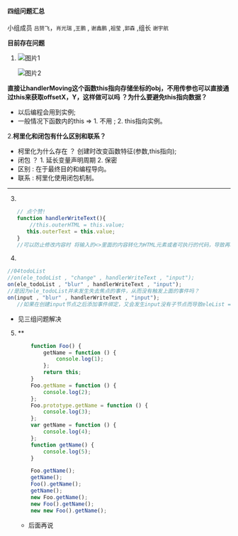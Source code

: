 #### 四组问题汇总 

小组成员 `吕赟飞`，`肖光瑞` ,`王鹏` , `谢鑫鹏` ,`祖莹` ,`郭森` ,组长 `谢宇航`

**目前存在问题**



1. ![图片1](<https://www.xyhthink.com/img/1.png>)

   ![图片2](<https://www.xyhthink.com/img/2.png>)

**直接让handlerMoving这个函数this指向存储坐标的obj，不用传参也可以直接通过this来获取offsetX，Y，这样做可以吗 ？为什么要避免this指向数据？**

- 以后编程会用到实例;
- 一般情况下函数内的this => 1. 不用 ; 2. this指向实例。

2.**柯里化和闭包有什么区别和联系？**

- 柯里化为什么存在 ？ 创建时改变函数特征(参数,this指向);
- 闭包            ？ 1. 延长变量声明周期 2. 保密
- 区别 : 在于最终目的和编程导向。
- 联系 : 柯里化使用闭包机制。



************

3. 

```javascript
   // 点个赞! 
   function handlerWriteText(){
       //this.outerHTML = this.value;
      this.outerText = this.value;
   }
   //可以防止修改内容时 将输入的<>里面的内容转化为HTML元素或者可执行的代码，导致再次点击无法修改或者页面崩溃的BUG。
```

4. 

```javascript
//04todoList
//on(ele_todoList , "change" , handlerWriteText , "input");
on(ele_todoList , "blur" , handlerWriteText , "input");
//是因为ele_todoList并未发生失去焦点的事件，从而没有触发上面的事件吗？
on(input , "blur" , handlerWriteText , "input");
   //如果在创建input节点之后添加事件绑定，又会发生input没有子节点而导致eleList = this.querySelectorAll(selector);为空的现象从而无法触发handlerClick函数，所以如果只使用blur，就要修改事件委托函数或者直接对input写addEventListener函数，哪种比较可取？

```

* 见三组问题解决

5. **

   ```javascript
       function Foo() {
           getName = function () {
               console.log(1);
           };
           return this;
       }
       Foo.getName = function () {
           console.log(2);
       };
       Foo.prototype.getName = function () {
           console.log(3);
       };
       var getName = function () {
           console.log(4);
       };
       function getName() {
           console.log(5);
       }
   
       Foo.getName();                      
       getName();                          
       Foo().getName();                    
       getName();                          
       new Foo.getName();                  
       new Foo().getName();                
       new new Foo().getName();    
   ```

   - 后面再说

